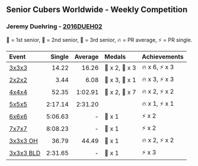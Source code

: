 ## Senior Cubers Worldwide - Weekly Competition
### Jeremy Duehring - [2016DUEH02](https://www.worldcubeassociation.org/persons/2016DUEH02)

🥇 = 1st senior, 🥈 = 2nd senior, 🥉 = 3rd senior, 🔥 = PR average, ⚡ = PR single.

| Event | Single | Average | Medals | Achievements|
| :-- | --: | --: | :-- | :-- |
| [3x3x3](jeremy_duehring/333.md) | 14.22 | 16.26 | <span style="white-space: nowrap">🥈 x 2, 🥉 x 3</span> | <span style="white-space: nowrap">🔥 x 6, ⚡ x 3</span> |
| [2x2x2](jeremy_duehring/222.md) | 3.44 | 6.08 | <span style="white-space: nowrap">🥈 x 3, 🥉 x 1</span> | <span style="white-space: nowrap">🔥 x 3, ⚡ x 3</span> |
| [4x4x4](jeremy_duehring/444.md) | 52.35 | 1:02.91 | <span style="white-space: nowrap">🥈 x 2, 🥉 x 7</span> | <span style="white-space: nowrap">🔥 x 2, ⚡ x 2</span> |
| [5x5x5](jeremy_duehring/555.md) | 2:17.14 | 2:31.20 | <span style="white-space: nowrap"></span> | <span style="white-space: nowrap">🔥 x 1, ⚡ x 1</span> |
| [6x6x6](jeremy_duehring/666.md) | 5:06.63 | - | <span style="white-space: nowrap">🥉 x 1</span> | <span style="white-space: nowrap">⚡ x 2</span> |
| [7x7x7](jeremy_duehring/777.md) | 8:08.23 | - | <span style="white-space: nowrap">🥉 x 1</span> | <span style="white-space: nowrap">⚡ x 2</span> |
| [3x3x3 OH](jeremy_duehring/333oh.md) | 36.79 | 44.49 | <span style="white-space: nowrap">🥉 x 1</span> | <span style="white-space: nowrap">🔥 x 2, ⚡ x 2</span> |
| [3x3x3 BLD](jeremy_duehring/333bf.md) | 2:31.65 | - | <span style="white-space: nowrap">🥉 x 1</span> | <span style="white-space: nowrap">⚡ x 3</span> |

<!-- Global site tag (gtag.js) - Google Analytics -->
<script async src="https://www.googletagmanager.com/gtag/js?id=UA-86348435-3"></script>
<script>window.dataLayer = window.dataLayer || []; function gtag() {dataLayer.push(arguments);} gtag('js', new Date()); gtag('config', 'UA-86348435-3');</script>
